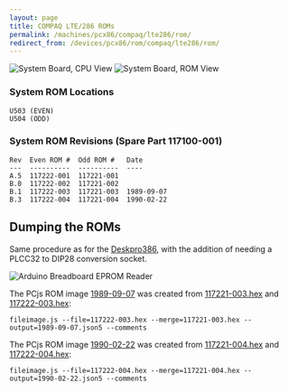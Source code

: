 ```yaml
---
layout: page
title: COMPAQ LTE/286 ROMs
permalink: /machines/pcx86/compaq/lte286/rom/
redirect_from: /devices/pcx86/rom/compaq/lte286/rom/
---
```


![System Board, CPU View](/machines/pcx86/compaq/lte286/rom/photos/Compaq_LTE286_System_Board_CPU.jpg)
![System Board, ROM View](/machines/pcx86/compaq/lte286/rom/photos/Compaq_LTE286_System_Board_ROM.jpg)

### System ROM Locations

	U503 (EVEN)
	U504 (ODD)

### System ROM Revisions (Spare Part 117100-001)

	Rev  Even ROM #  Odd ROM #   Date
	---  ----------  ----------  ----
	A.5  117222-001  117221-001
	B.0  117222-002  117221-002
	B.1  117222-003  117221-003  1989-09-07
	B.3  117222-004  117221-004  1990-02-22


## Dumping the ROMs

Same procedure as for the [Deskpro386](/machines/pcx86/compaq/deskpro386/rom/), with the addition of needing a PLCC32 to DIP28 conversion socket.
 
![Arduino Breadboard EPROM Reader](/machines/pcx86/compaq/lte286/rom/photos/Compaq_LTE286_Breadboard.jpg)

The PCjs ROM image [1989-09-07](1989-09-07.json5) was created from [117221-003.hex](117221-003.hex) and [117222-003.hex](117222-003.hex):

    fileimage.js --file=117222-003.hex --merge=117221-003.hex --output=1989-09-07.json5 --comments

The PCjs ROM image [1990-02-22](1990-02-22.json5) was created from [117221-004.hex](117221-004.hex) and [117222-004.hex](117222-004.hex):

    fileimage.js --file=117222-004.hex --merge=117221-004.hex --output=1990-02-22.json5 --comments
